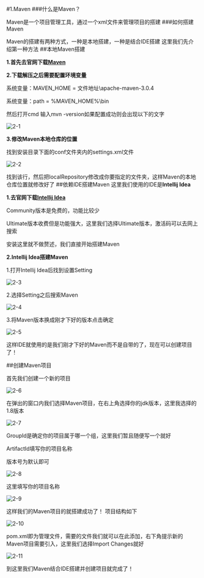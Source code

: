 #1.Maven
###什么是Maven？
   
   Maven是一个项目管理工具，通过一个xml文件来管理项目的搭建
###如何搭建Maven

   Maven的搭建有两种方式，一种是本地搭建，一种是结合IDE搭建 这里我们先介绍第一种方法
##本地Maven搭建

   **1.首先去官网下载[Maven ](http://www.apache.org/dyn/closer.cgi/maven/binaries/apache-maven-3.0.4-bin.tar.gz)**

   **2.下载解压之后需要配置环境变量**
   
   系统变量：MAVEN_HOME = 文件地址\apache-maven-3.0.4

   系统变量：path = %MAVEN_HOME%\bin

   然后打开cmd  输入mvn -version如果配置成功则会出现以下的文字

   ![2-1](./pics/2-1.png)

   **3.修改Maven本地仓库的位置**

   找到安装目录下面的conf文件夹内的settings.xml文件

   ![2-2](./pics/2-2.png)

   找到该行，然后把localRepository修改成你要指定的文件夹，这样Maven的本地仓库位置就修改好了
##依赖IDE搭建Maven
   这里我们使用的IDE是**Intellij Idea**

   **1.去官网下载[Intellij Idea](https://www.jetbrains.com/idea/#chooseYourEdition)**

   Community版本是免费的，功能比较少

   Ultimate版本收费但是功能强大，这里我们选择Ultimate版本，激活码可以去网上搜索

   安装这里就不做赘述，我们直接开始搭建Maven

   **2.Intellij Idea搭建Maven**

   1.打开Intellij Idea后找到设置Setting

   ![2-3](./pics/2-3.png)

   2.选择Setting之后搜索Maven
 
   ![2-4](./pics/2-4.png)

   3.将Maven版本换成刚才下好的版本点击确定

   ![2-5](./pics/2-5.png)

   这样IDE就使用的是我们刚才下好的Maven而不是自带的了，现在可以创建项目了！

##创建Maven项目

   首先我们创建一个新的项目

   ![2-6](./pics/2-6.png)

   在弹出的窗口内我们选择Maven项目，在右上角选择你的jdk版本，这里我选择的1.8版本

   ![2-7](./pics/2-7.png)

   GroupId是确定你的项目属于哪一个组，这里我们暂且随便写一个就好

   ArtifactId填写你的项目名称

   版本号为默认即可

   ![2-8](./pics/2-8.png)

   这里填写你的项目名称

   ![2-9](./pics/2-9.png)

   这样我们的Maven项目的就搭建成功了！ 项目结构如下

   ![2-10](./pics/2-10.png)

   pom.xml即为管理文件，需要的文件我们就可以在此添加，右下角提示新的Maven项目需要引入，这里我们选择Import Changes就好

   ![2-11](./pics/2-11.png)


   到这里我们Maven结合IDE搭建并创建项目就完成了！
    